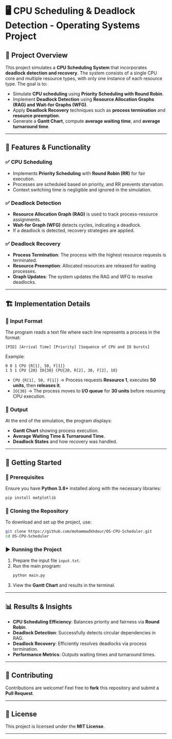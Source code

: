 # 🖥️ CPU Scheduling & Deadlock Detection - Operating Systems Project

## 📌 Project Overview
This project simulates a **CPU Scheduling System** that incorporates **deadlock detection and recovery**. The system consists of a single CPU core and multiple resource types, with only one instance of each resource type. The goal is to:
- Simulate **CPU scheduling** using **Priority Scheduling with Round Robin**.
- Implement **Deadlock Detection** using **Resource Allocation Graphs (RAG) and Wait-for Graphs (WFG)**.
- Apply **Deadlock Recovery** techniques such as **process termination** and **resource preemption**.
- Generate a **Gantt Chart**, compute **average waiting time**, and **average turnaround time**.

---
## 📂 Features & Functionality

### ✅ CPU Scheduling
- Implements **Priority Scheduling** with **Round Robin (RR)** for fair execution.
- Processes are scheduled based on priority, and RR prevents starvation.
- Context switching time is negligible and ignored in the simulation.

### ✅ Deadlock Detection
- **Resource Allocation Graph (RAG)** is used to track process-resource assignments.
- **Wait-for Graph (WFG)** detects cycles, indicating a deadlock.
- If a deadlock is detected, recovery strategies are applied.

### ✅ Deadlock Recovery
- **Process Termination**: The process with the highest resource requests is terminated.
- **Resource Preemption**: Allocated resources are released for waiting processes.
- **Graph Updates**: The system updates the RAG and WFG to resolve deadlocks.

---
## 🏗️ Implementation Details
### 📌 Input Format
The program reads a text file where each line represents a process in the format:
```text
[PID] [Arrival Time] [Priority] [Sequence of CPU and IO bursts]
```
Example:
```text
0 0 1 CPU {R[1], 50, F[1]}   
1 5 1 CPU {20} IO{30} CPU{20, R[2], 30, F[2], 10}
```
- `CPU {R[1], 50, F[1]}` → Process requests **Resource 1**, executes **50 units**, then **releases it**.
- `IO{30}` → The process moves to **I/O queue** for **30 units** before resuming CPU execution.

### 📌 Output
At the end of the simulation, the program displays:
- **Gantt Chart** showing process execution.
- **Average Waiting Time & Turnaround Time**.
- **Deadlock States** and how recovery was handled.

---
## 🚀 Getting Started

### 🔧 Prerequisites
Ensure you have **Python 3.8+** installed along with the necessary libraries:
```sh
pip install matplotlib
```

### 📂 Cloning the Repository
To download and set up the project, use:
```sh
git clone https://github.com/mohammadkhdour/OS-CPU-Scheduler.git
cd OS-CPU-Scheduler
```

### ▶️ Running the Project
1. Prepare the input file `input.txt`.
2. Run the main program:
   ```sh
   python main.py
   ```
3. View the **Gantt Chart** and results in the terminal.

---
## 📊 Results & Insights
- **CPU Scheduling Efficiency**: Balances priority and fairness via **Round Robin**.
- **Deadlock Detection**: Successfully detects circular dependencies in RAG.
- **Deadlock Recovery**: Efficiently resolves deadlocks via process termination.
- **Performance Metrics**: Outputs waiting times and turnaround times.

---
## 🤝 Contributing
Contributions are welcome! Feel free to **fork** this repository and submit a **Pull Request**.

---
## 📜 License
This project is licensed under the **MIT License**.

---
